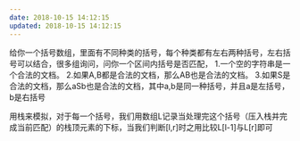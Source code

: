 ```yaml
---
date: 2018-10-15 14:12:15
updated: 2018-10-15 14:12:15
---
```


给你一个括号数组，里面有不同种类的括号，每个种类都有左右两种括号，左右括号可以结合，很多组询问，问你一个区间内括号是否匹配，
1.一个空的字符串是一个合法的文档。
2.如果A,B都是合法的文档，那么AB也是合法的文档。
3.如果S是合法的文档，那么aSb也是合法的文档，其中a,b是同一种括号，并且a是左括号，b是右括号

用栈来模拟，对于每一个括号，我们用数组L记录当处理完这个括号（压入栈并完成当前匹配）的栈顶元素的下标，当我们判断[l,r]时之用比较L[l-1]与L[r]即可
